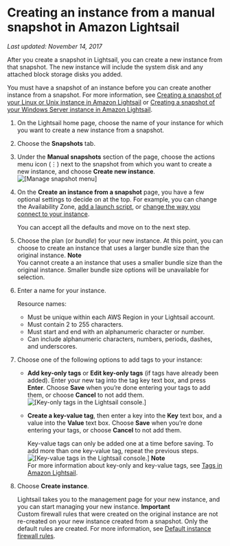 # Creating an instance from a manual snapshot in Amazon Lightsail<a name="lightsail-how-to-create-instance-from-snapshot"></a>

*Last updated: November 14, 2017*

After you create a snapshot in Lightsail, you can create a new instance from that snapshot\. The new instance will include the system disk and any attached block storage disks you added\.

You must have a snapshot of an instance before you can create another instance from a snapshot\. For more information, see [Creating a snapshot of your Linux or Unix instance in Amazon Lightsail](lightsail-how-to-create-a-snapshot-of-your-instance.md) or [Creating a snapshot of your Windows Server instance in Amazon Lightsail](prepare-windows-based-instance-and-create-snapshot.md)\.

1. On the Lightsail home page, choose the name of your instance for which you want to create a new instance from a snapshot\.

1. Choose the **Snapshots** tab\.

1. Under the **Manual snapshots** section of the page, choose the actions menu icon \(⋮\) next to the snapshot from which you want to create a new instance, and choose **Create new instance**\.  
![\[Manage snapshot menu\]](https://d9yljz1nd5001.cloudfront.net/en_us/f1c62fa5316bf1df017e7afb5a0e0a21/images/amazon-lightsail-create-new-linux-unix-based-lightsail-instance-from-snapshot.png)

1. On the **Create an instance from a snapshot** page, you have a few optional settings to decide on at the top\. For example, you can change the Availability Zone, [add a launch script](lightsail-how-to-configure-server-additional-data-shell-script.md), or [change the way you connect to your instance](understanding-ssh-in-amazon-lightsail.md)\.

   You can accept all the defaults and move on to the next step\.

1. Choose the plan \(or *bundle*\) for your new instance\. At this point, you can choose to create an instance that uses a larger bundle size than the original instance\.
**Note**  
You cannot create a an instance that uses a smaller bundle size than the original instance\. Smaller bundle size options will be unavailable for selection\.

1. Enter a name for your instance\.

   Resource names:
   + Must be unique within each AWS Region in your Lightsail account\.
   + Must contain 2 to 255 characters\.
   + Must start and end with an alphanumeric character or number\.
   + Can include alphanumeric characters, numbers, periods, dashes, and underscores\.

1. Choose one of the following options to add tags to your instance:
   + **Add key\-only tags** or **Edit key\-only tags** \(if tags have already been added\)\. Enter your new tag into the tag key text box, and press **Enter**\. Choose **Save** when you’re done entering your tags to add them, or choose **Cancel** to not add them\.  
![\[Key-only tags in the Lightsail console.\]](https://d9yljz1nd5001.cloudfront.net/en_us/f1c62fa5316bf1df017e7afb5a0e0a21/images/amazon-lightsail-key-only-tags.png)
   + **Create a key\-value tag**, then enter a key into the **Key** text box, and a value into the **Value** text box\. Choose **Save** when you’re done entering your tags, or choose **Cancel** to not add them\.

     Key\-value tags can only be added one at a time before saving\. To add more than one key\-value tag, repeat the previous steps\.  
![\[Key-value tags in the Lightsail console.\]](https://d9yljz1nd5001.cloudfront.net/en_us/f1c62fa5316bf1df017e7afb5a0e0a21/images/amazon-lightsail-key-value-tag.png)
**Note**  
For more information about key\-only and key\-value tags, see [Tags in Amazon Lightsail](amazon-lightsail-tags.md)\.

1. Choose **Create instance**\.

   Lightsail takes you to the management page for your new instance, and you can start managing your new instance\.
**Important**  
Custom firewall rules that were created on the original instance are not re\-created on your new instance created from a snapshot\. Only the default rules are created\. For more information, see [Default instance firewall rules](https://lightsail.aws.amazon.com/ls/docs/en_us/articles/understanding-firewall-and-port-mappings-in-amazon-lightsail#default-lightsail-firewall-rules)\.